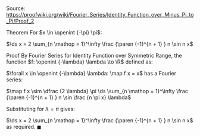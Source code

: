 # 

Source: https://proofwiki.org/wiki/Fourier_Series/Identity_Function_over_Minus_Pi_to_Pi/Proof_2

Theorem
For $x \in \openint {-\pi} \pi$:

$\ds x = 2 \sum_{n \mathop = 1}^\infty \frac {\paren {-1}^{n + 1} } n \sin n x$


Proof
By Fourier Series for Identity Function over Symmetric Range, the function $f: \openint {-\lambda} \lambda \to \R$ defined as:

$\forall x \in \openint {-\lambda} \lambda: \map f x = x$
has a Fourier series:

$\map f x \sim \dfrac {2 \lambda} \pi \ds \sum_{n \mathop = 1}^\infty \frac {\paren {-1}^{n + 1} } n \sin \frac {n \pi x} \lambda$

Substituting for $\lambda = \pi$ gives:

$\ds x = 2 \sum_{n \mathop = 1}^\infty \frac {\paren {-1}^{n + 1} } n \sin n x$
as required. 
$\blacksquare$





